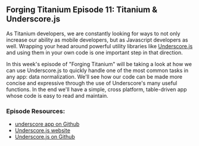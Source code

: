 ## Forging Titanium Episode 11: Titanium & Underscore.js

As Titanium developers, we are constantly looking for ways to not only increase our ability as mobile developers, but as Javascript developers as well. Wrapping your head around powerful utility libraries like [Underscore.js](http://documentcloud.github.com/underscore/) and using them in your own code is one important step in that direction.

In this week's episode of "Forging Titanium" will be taking a look at how we can use Underscore.js to quickly handle one of the most common tasks in any app: data normalization. We'll see how our code can be made more concise and expressive through the use of Underscore's many useful functions. In the end we'll have a simple, cross platform, table-driven app whose code is easy to read and maintain.

### Episode Resources:

* [underscore app on Github](https://github.com/appcelerator-developer-relations/Forging-Titanium/tree/master/ep-011/underscore)
* [Underscore.js website](http://documentcloud.github.com/underscore/)
* [Underscore.js on Github](https://github.com/documentcloud/underscore/)